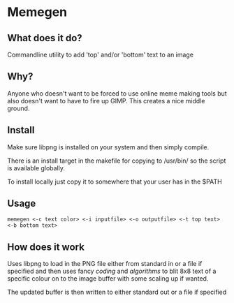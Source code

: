 # Memegen

## What does it do?

Commandline utility to add 'top' and/or 'bottom' text to an image

## Why?

Anyone who doesn't want to be forced to use online meme making tools but also doesn't want to have to fire up GIMP. This creates a nice middle ground.

## Install

Make sure libpng is installed on your system and then simply compile.

There is an install target in the makefile for copying to /usr/bin/ so the script is available globally.

To install locally just copy it to somewhere that your user has in the $PATH

## Usage

```
memegen <-c text color> <-i inputfile> <-o outputfile> <-t top text> <-b bottom text>
```

## How does it work

Uses libpng to load in the PNG file either from standard in or a file if specified and then uses fancy *coding* and *algorithms* to blit 8x8 text of a specific colour on to the image buffer with some scaling up if wanted.

The updated buffer is then written to either standard out or a file if specified

